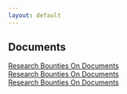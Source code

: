 ```yaml
---
layout: default
---
```


## Documents

<div class=par>
<div><a href="/research-bounties.html">Research Bounties On Documents</a> </div>
<div><a href="/research-bounties.html">Research Bounties On Documents</a> </div>
<div><a href="/research-bounties.html">Research Bounties On Documents</a> </div>
</div>
